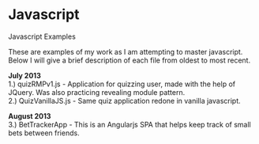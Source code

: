 Javascript
==========

Javascript Examples

These are examples of my work as I am attempting to master javascript. Below I will give a brief description of each file
from oldest to most recent. <br/>

<b>July 2013</b> <br/>
1.) quizRMPv1.js - Application for quizzing user, made with the help of JQuery. Was also practicing revealing module pattern.<br/>
2.) QuizVanillaJS.js - Same quiz application redone in vanilla javascript.
<br/>

<b>August 2013</b> <br/>
3.) BetTrackerApp - This is an Angularjs SPA that helps keep track of small bets between friends. 
